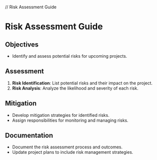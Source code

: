 // Risk Assessment Guide
# Risk Assessment Guide

## Objectives
- Identify and assess potential risks for upcoming projects.

## Assessment
1. **Risk Identification**: List potential risks and their impact on the project.
2. **Risk Analysis**: Analyze the likelihood and severity of each risk.

## Mitigation
- Develop mitigation strategies for identified risks.
- Assign responsibilities for monitoring and managing risks.

## Documentation
- Document the risk assessment process and outcomes.
- Update project plans to include risk management strategies.